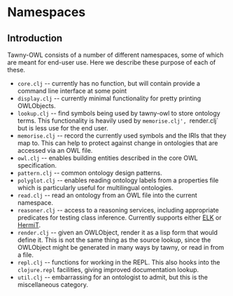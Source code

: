 Namespaces
==========

## Introduction

Tawny-OWL consists of a number of different namespaces, some of which are
meant for end-user use. Here we describe these purpose of each of these. 


* `core.clj` -- currently has no function, but will contain provide a command
  line interface at some point
* `display.clj` -- currently minimal functionality for pretty printing
  OWLObjects. 
* `lookup.clj` -- find symbols being used by tawny-owl to store ontology
  terms. This functionality is heavily used by `memorise.clj', `render.clj`
  but is less use for the end user. 
* `memorise.clj` -- record the currently used symbols and the IRIs that they
  map to. This can help to protect against change in ontologies that are
  accessed via an OWL file. 
* `owl.clj` -- enables building entities described in the core OWL
  specification. 
* `pattern.clj` -- common ontology design patterns. 
* `polyglot.clj` -- enables reading ontology labels from a properties file
  which is particularly useful for multilingual ontologies. 
* `read.clj` -- read an ontology from an OWL file into the current namespace. 
* `reasoner.clj` -- access to a reasoning services, including appropriate
  predicates for testing class inference. Currently supports
  either [ELK](http://code.google.com/p/elk-reasoner/) or
  [HermiT](http://hermit-reasoner.com/).
* `render.clj` -- given an OWLObject, render it as a lisp form that would
  define it. This is not the same thing as the source lookup, since the
  OWLObject might be generated in many ways by tawny, or read in from a file. 
* `repl.clj` -- functions for working in the REPL. This also hooks into the
  `clojure.repl` facilities, giving improved documentation lookup. 
* `util.clj` -- embarrassing for an ontologist to admit, but this is the
  miscellaneous category.
  
  

